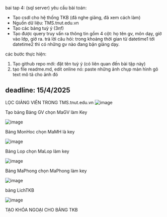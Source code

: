bai tap 4: (sql server)
yêu cầu bài toán:
 - Tạo csdl cho hệ thống TKB (đã nghe giảng, đã xem cách làm)
 - Nguồn dữ liệu: TMS.tnut.edu.vn
 - Tạo các bảng tuỳ ý (3nf)
 - Tạo được query truy vấn ra thông tin gồm 4 cột: họ tên gv, môn dạy, giờ vào lớp, giờ ra.
   trả lời câu hỏi: trong khoảng thời gian từ datetime1 tới datetime2 thì có những gv nào đang bận giảng dạy.

các bước thực hiện:
1. Tạo github repo mới: đặt tên tuỳ ý (có liên quan đến bài tập này)
2. tạo file readme.md, edit online nó:
   paste những ảnh chụp màn hình
   gõ text mô tả cho ảnh đó

deadline: 15/4/2025
--------------------------------------------------------------------------------------------------------------------
LỌC GIẢNG VIÊN TRONG TMS.tnut.edu.vn
![image](https://github.com/user-attachments/assets/035298e1-08dc-4c51-b0a9-4ee56ffd44db)

Tạo bảng 
Bảng GV chọn MaGV làm Key

![image](https://github.com/user-attachments/assets/dc0fba77-cbd0-4eb8-bf43-d50401e9ac2a)


Bảng MonHoc chọn MaMH là key

![image](https://github.com/user-attachments/assets/afa542cb-dab5-475c-903c-c0d4cc97b1fc)

Bảng Lop chọn MaLop làm key 

![image](https://github.com/user-attachments/assets/ab172730-b4ab-4bc3-ada6-6d33a1820fc7)

Bảng MaPhong chọn MaPhong làm key 

![image](https://github.com/user-attachments/assets/b1ca2d5d-a260-40bd-ab7a-d0536db3ef7a)

bảng LichTKB 

![image](https://github.com/user-attachments/assets/17061576-b445-4c3a-89ef-10048a84cbea)


TẠO KHÓA NGOẠI CHO BẢNG TKB






